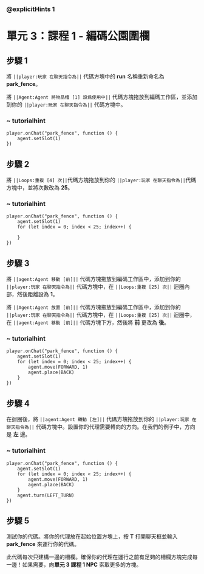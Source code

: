 ### @explicitHints 1

# 單元 3：課程 1 - 編碼公園圍欄

## 步驟 1
將 ``||player:玩家 在聊天指令為||`` 代碼方塊中的 **run** 名稱重新命名為 **park_fence**。

將 ``||Agent:Agent 將物品槽 [1] 設爲使用中||`` 代碼方塊拖放到編碼工作區，並添加到你的 ``||player:玩家 在聊天指令為||`` 代碼方塊中。

### ~ tutorialhint
``` blocks
player.onChat("park_fence", function () {
    agent.setSlot(1)
})
```
## 步驟 2
將 ``||Loops:重複 [4] 次||``代碼方塊拖放到你的 ``||player:玩家 在聊天指令為||``代碼方塊中，並將次數改為 **25**。

### ~ tutorialhint
``` blocks
player.onChat("park_fence", function () {
    agent.setSlot(1)
    for (let index = 0; index < 25; index++) {
    	
    }
})
```

## 步驟 3
將 ``||agent:Agent 移動 [前]||`` 代碼方塊拖放到編碼工作區中，添加到你的 ``||player:玩家 在聊天指令為||`` 代碼方塊中，在 ``||Loops:重複 [25] 次||`` 迴圈內部，然後距離設為 **1**。

將 ``||Agent:Agent 放置 [前]||`` 代碼方塊拖放到編碼工作區中，添加到你的 ``||player:玩家 在聊天指令為||`` 代碼方塊中，在 ``||Loops:重複 [25] 次||`` 迴圈中，在 ``||agent:Agent 移動 [前]||`` 代碼方塊下方，然後將 **前** 更改為 **後**。

### ~ tutorialhint
``` blocks
player.onChat("park_fence", function () {
    agent.setSlot(1)
    for (let index = 0; index < 25; index++) {
        agent.move(FORWARD, 1)
        agent.place(BACK)
    }
})
```

## 步驟 4
在迴圈後，將 ``||agent:Agent 轉動 [左]||`` 代碼方塊拖放到你的 ``||player:玩家 在聊天指令為||`` 代碼方塊中。設置你的代理需要轉向的方向。在我們的例子中，方向是 **左** 邊。

###  ~ tutorialhint
``` blocks
player.onChat("park_fence", function () {
    agent.setSlot(1)
    for (let index = 0; index < 25; index++) {
        agent.move(FORWARD, 1)
        agent.place(BACK)
    }
    agent.turn(LEFT_TURN)
})
```

## 步驟 5
測試你的代碼。將你的代理放在起始位置方塊上，按 **T** 打開聊天框並輸入 **park_fence** 來運行你的代碼。

此代碼每次只建構一邊的柵欄。確保你的代理在運行之前有足夠的柵欄方塊完成每一邊！如果需要，向**單元 3 課程 1 NPC** 索取更多的方塊。
